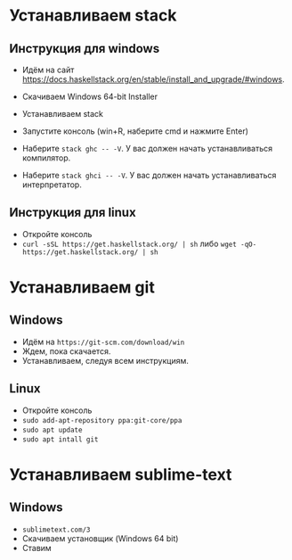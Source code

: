 # Устанавливаем stack
## Инструкция для windows

* Идём на сайт https://docs.haskellstack.org/en/stable/install_and_upgrade/#windows.

* Скачиваем Windows 64-bit Installer
* Устанавливаем stack
* Запустите консоль (win+R, наберите cmd и нажмите Enter)
* Наберите `stack ghc -- -V`. У вас должен начать устанавливаться компилятор.
* Наберите `stack ghci -- -V`. У вас должен начать устанавливаться интерпретатор.

## Инструкция для linux
* Откройте консоль
* `curl -sSL https://get.haskellstack.org/ | sh` либо `wget -qO- https://get.haskellstack.org/ | sh`

# Устанавливаем git

## Windows
* Идём на `https://git-scm.com/download/win`
* Ждем, пока скачается.
* Устанавливаем, следуя всем инструкциям.

## Linux
* Откройте консоль
* `sudo add-apt-repository ppa:git-core/ppa`
* `sudo apt update`
* `sudo apt intall git`


# Устанавливаем sublime-text

## Windows

* `sublimetext.com/3`
* Скачиваем установщик (Windows 64 bit)
* Ставим
